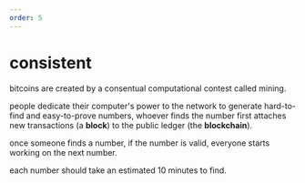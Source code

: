 ```yaml
---
order: 5
---
```


# consistent

bitcoins are created by a consentual computational contest called mining.

people dedicate their computer's power to the network to generate hard-to-find and easy-to-prove numbers, whoever finds the number first attaches new transactions (a **block**) to the public ledger (the **blockchain**).

once someone finds a number, if the number is valid, everyone starts working on the next number.

each number should take an estimated 10 minutes to find.